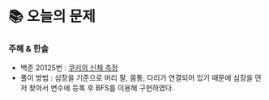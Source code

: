  # 📚 오늘의 문제

### 주혜 & 한솔
- 백준 20125번 : [쿠키의 신체 측정](https://www.acmicpc.net/problem/20125)
- 풀이 방법 : 심장을 기준으로 머리 팔, 몸통, 다리가 연결되어 있기 때문에 심장을 먼저 찾아서 변수에 등록 후 BFS를 이용해 구현하였다.
